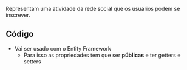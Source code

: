 Representam uma atividade da rede social que os usuários podem se inscrever.

## Código
- Vai ser usado com o Entity Framework
	- Para isso as propriedades tem que ser **públicas** e ter getters e setters